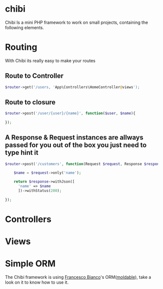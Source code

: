 # chibi
Chibi Is a mini PHP framework to work on small projects, containing the following elements.

# Routing
With Chibi its really easy to make your routes
## Route to Controller
```php
$router->get('/users, 'App\Controllers\HomeController@views');
```
## Route to closure
```php
$router->post('/user/{user}/{name}', function($user, $name){
    
});
```
## A Response & Request instances are allways passed for you out of the box you just need to type hint it
```php
$router->post('/customers', function(Request $request, Response $respone){

    $name = $request->only('name');
    
    return $response->withJson([
      'name' => $name
      ])->withStatus(200);
      
});
```

# Controllers

# Views

# Simple ORM
The Chibi framework is using [Francesco Bianco](https://github.com/francescobianco)'s ORM([moldable](https://github.com/javanile/moldable)), take a look on it to know how to use it.
